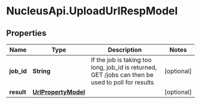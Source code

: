# NucleusApi.UploadUrlRespModel

## Properties
Name | Type | Description | Notes
------------ | ------------- | ------------- | -------------
**job_id** | **String** | If the job is taking too long, job_id is returned, GET /jobs can then be used to poll for results | [optional] 
**result** | [**UrlPropertyModel**](UrlPropertyModel.md) |  | [optional] 


